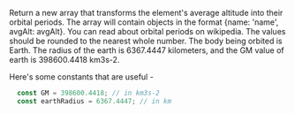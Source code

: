 Return a new array that transforms the element's average altitude into their orbital periods.
The array will contain objects in the format {name: 'name', avgAlt: avgAlt}.
You can read about orbital periods on wikipedia.
The values should be rounded to the nearest whole number. The body being orbited is Earth.
The radius of the earth is 6367.4447 kilometers, and the GM value of earth is 398600.4418 km3s-2.

Here's some constants that are useful - 
```js
  const GM = 398600.4418; // in km3s-2
  const earthRadius = 6367.4447; // in km
```

